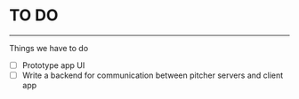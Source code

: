 # TO DO

---

Things we have to do 

- [ ] Prototype app UI
- [ ] Write a backend for communication between pitcher servers and client app

